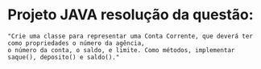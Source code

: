    # Projeto JAVA resolução da questão: 

    "Crie uma classe para representar uma Conta Corrente, que deverá ter como propriedades o número da agência,
    o número da conta, o saldo, e limite. Como métodos, implementar saque(), deposito() e saldo()."
